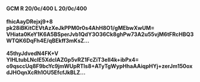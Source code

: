#### GCM R 20/0c/400 L 20/0c/400
**fhicAayDRejxj9+8**<br/>**pk28iBKitCEVtAzXeJkPPM0r0s4AhH8O1/gMEbwXwUM=**<br/>**VHiata0KeY1K6A5BSperJvb1QdY3O36Ck8ghPw73A2u55vjM6tFRcHBQ3WTQK6DqFh4E/qBEkff3mKsZ...**<br/><br/>
**45thyJdvedN4FK+V**<br/>**YIHLtubLNcIE5XdcIAZGp5vRZ1FcZiT3eII4k+ibPx4=**<br/>**o9qsccUq8F9bcYc9jmWUpRTls8+ATyTgWypHhaAAiqpHYj+zerJm150oxdJHOqnXcRh1OU5EfcfJkBLZ...**